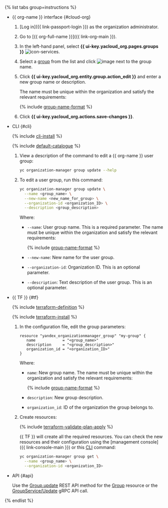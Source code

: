 {% list tabs group=instructions %}

- {{ org-name }} interface {#cloud-org}

  1. [Log in]({{ link-passport-login }}) as the organization administrator.
  1. Go to [{{ org-full-name }}]({{ link-org-main }}).
  1. In the left-hand panel, select **{{ ui-key.yacloud_org.pages.groups }}** ![icon-services](../../_assets/console-icons/persons.svg).
  1. Select a [group](../../organization/concepts/groups.md) from the list and click ![image](../../_assets/console-icons/ellipsis.svg) next to the group name.
  1. Click **{{ ui-key.yacloud_org.entity.group.action_edit }}** and enter a new group name or description.

      The name must be unique within the organization and satisfy the relevant requirements:

      {% include [group-name-format](group-name-format.md) %}

  1. Click **{{ ui-key.yacloud_org.actions.save-changes }}**.

- CLI {#cli}

  {% include [cli-install](../../_includes/cli-install.md) %}

  {% include [default-catalogue](../../_includes/default-catalogue.md) %}

  1. View a description of the command to edit a {{ org-name }} user group:

      ```bash
      yc organization-manager group update --help
      ```

  1. To edit a user group, run this command:

      ```bash
      yc organization-manager group update \
        --name <group_name> \
        --new-name <new_name_for_group> \
        --organization-id <organization_ID> \
        --description <group_description>
      ```

      Where:

      * `--name`: User group name. This is a required parameter. The name must be unique within the organization and satisfy the relevant requirements:

        {% include [group-name-format](group-name-format.md) %}

      * `--new-name`: New name for the user group.
      * `--organization-id`: Organization ID. This is an optional parameter.
      * `--description`: Text description of the user group. This is an optional parameter.

- {{ TF }} {#tf}

  {% include [terraform-definition](../../_tutorials/_tutorials_includes/terraform-definition.md) %}

  {% include [terraform-install](../../_includes/terraform-install.md) %}

  1. In the configuration file, edit the group parameters:

     ```hcl
     resource "yandex_organizationmanager_group" "my-group" {
        name            = "<group_name>"
        description     = "<group_description>"
        organization_id = "<organization_ID>"
     }
     ```

     Where:

     * `name`: New group name. The name must be unique within the organization and satisfy the relevant requirements:

        {% include [group-name-format](group-name-format.md) %}

     * `description`: New group description.
     * `organization_id`: ID of the organization the group belongs to.
  1. Create resources:

     {% include [terraform-validate-plan-apply](../../_tutorials/_tutorials_includes/terraform-validate-plan-apply.md) %}

     {{ TF }} will create all the required resources. You can check the new resources and their configuration using the [management console]({{ link-console-main }}) or this [CLI](../../cli/) command:

     ```bash
     yc organization-manager group get \
       --name <group_name> \
       --organization-id <organization_ID>
     ```

- API {#api}

    Use the [Group.update](../../organization/api-ref/Group/update.md) REST API method for the [Group](../../organization/api-ref/Group/index.md) resource or the [GroupService/Update](../../organization/api-ref/grpc/Group/update.md) gRPC API call.

{% endlist %}